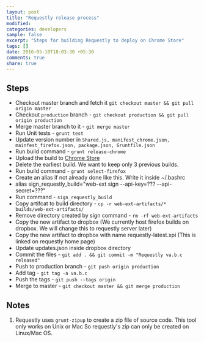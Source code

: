 ```yaml
---
layout: post
title: "Requestly release process"
modified:
categories: developers
sample: false
excerpt: "Steps for building Requestly to deploy on Chrome Store"
tags: []
date: 2016-05-10T18:03:30 +05:30
comments: true
share: true
---
```


## Steps

- Checkout master branch and fetch it `git checkout master && git pull origin master`
- Checkout `production` branch - `git checkout production && git pull origin production`
- Merge master branch to it - `git merge master`
- Run Unit tests - `grunt test`
- Update version number in `Shared.js, manifest_chrome.json, mainfest_firefox.json, package.json, Gruntfile.json`
- Run build command - `grunt release-chrome`
- Upload the build to [Chrome Store](https://chrome.google.com/webstore/developer/dashboard)
- Delete the earliest build. We want to keep only 3 previous builds.
- Run build command - `grunt select-firefox`
- Create an alias if not already done like this. Write it inside ~/.bashrc
- alias sign_requestly_build="web-ext sign --api-key=??? --api-secret=???"
- Run command - `sign_requestly_build`
- Copy artifcat to build directory - `cp -r web-ext-artifacts/* builds/web-ext-artifacts/`
- Remove directory created by sign command - `rm -rf web-ext-artifacts`
- Copy the new artifact to dropbox (We currently host firefox builds on dropbox. We will change this to requestly server later)
- Copy the new artifact to dropbox with name requestly-latest.xpi (This is linked on requestly home page)
- Update updates.json inside dropbox directory
- Commit the files - `git add . && git commit -m "Requestly va.b.c released"`
- Push to production branch - `git push origin production`
- Add tag - `git tag -a va.b.c`
- Push the tags - `git push --tags origin`
- Merge to master - `git checkout master && git merge production`

## Notes

1. Requestly uses `grunt-zipup` to create a zip file of source code. 
This tool only works on Unix or Mac So requestly's zip can only be created on Linux/Mac OS.
